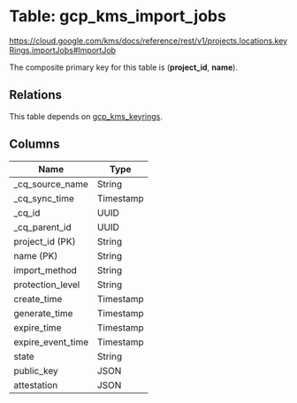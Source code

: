 # Table: gcp_kms_import_jobs

https://cloud.google.com/kms/docs/reference/rest/v1/projects.locations.keyRings.importJobs#ImportJob

The composite primary key for this table is (**project_id**, **name**).

## Relations

This table depends on [gcp_kms_keyrings](gcp_kms_keyrings.md).

## Columns

| Name          | Type          |
| ------------- | ------------- |
|_cq_source_name|String|
|_cq_sync_time|Timestamp|
|_cq_id|UUID|
|_cq_parent_id|UUID|
|project_id (PK)|String|
|name (PK)|String|
|import_method|String|
|protection_level|String|
|create_time|Timestamp|
|generate_time|Timestamp|
|expire_time|Timestamp|
|expire_event_time|Timestamp|
|state|String|
|public_key|JSON|
|attestation|JSON|